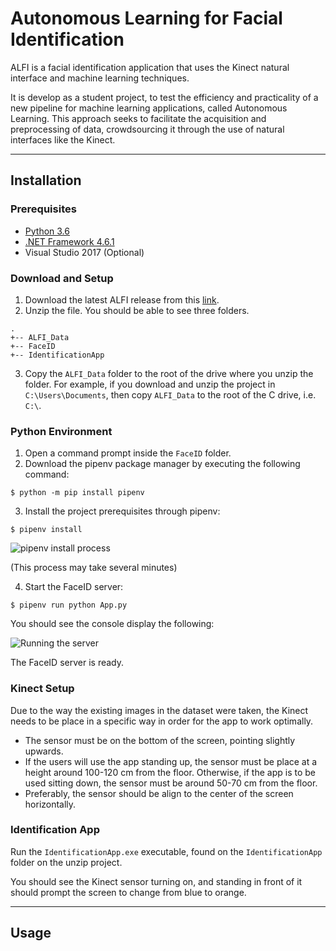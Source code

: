 # Autonomous Learning for Facial Identification
ALFI is a facial identification application that uses the Kinect natural interface and machine learning techniques.

It is develop as a student project, to test the efficiency and practicality of a new pipeline for machine learning applications, called Autonomous Learning. This approach seeks to facilitate the acquisition and preprocessing of data, crowdsourcing it through the use of natural interfaces like the Kinect.
___
## Installation
### Prerequisites
- [Python 3.6](https://www.python.org/downloads/release/python-367/)
- [.NET Framework 4.6.1](https://dotnet.microsoft.com/download)
- Visual Studio 2017 (Optional)
### Download and Setup
1. Download the latest ALFI release from this [link](https://github.com/sebastian-mc/ALFI/releases).
2. Unzip the file. You should be able to see three folders.
```
.
+-- ALFI_Data
+-- FaceID
+-- IdentificationApp
```
3. Copy the `ALFI_Data` folder to the root of the drive where you unzip the folder. For example, if you download and unzip the project in `C:\Users\Documents`, then copy `ALFI_Data` to the root of the C drive, i.e. `C:\`.
### Python Environment
1. Open a command prompt inside the `FaceID` folder.
2. Download the pipenv package manager by executing the following command:
```
$ python -m pip install pipenv
```
3. Install the project prerequisites through pipenv:
```
$ pipenv install
```
![pipenv install process](https://raw.githubusercontent.com/sebastian-mc/ALFI/master/Docs/ALFI_Install_1.gif)

(This process may take several minutes)

4. Start the FaceID server:
```
$ pipenv run python App.py
```
You should see the console display the following:

![Running the server](https://raw.githubusercontent.com/sebastian-mc/ALFI/master/Docs/ALFI_Install_2.png)

The FaceID server is ready.
### Kinect Setup
Due to the way the existing images in the dataset were taken, the Kinect needs to be place in a specific way in order for the app to work optimally.
- The sensor must be on the bottom of the screen, pointing slightly upwards.
- If the users will use the app standing up, the sensor must be place at a height around 100-120 cm from the floor. Otherwise, if the app is to be used sitting down, the sensor must be around 50-70 cm from the floor.
- Preferably, the sensor should be align to the center of the screen horizontally.
### Identification App
Run the `IdentificationApp.exe` executable, found on the `IdentificationApp` folder on the unzip project.

You should see the Kinect sensor turning on, and standing in front of it should prompt the screen to change from blue to orange.
___
## Usage
